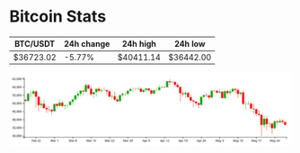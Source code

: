 # Bitcoin Stats

BTC/USDT|24h change|24h high|24h low|
|---|---|---|---|
|$36723.02|-5.77%|$40411.14|$36442.00|

<img src="./chart.svg">
